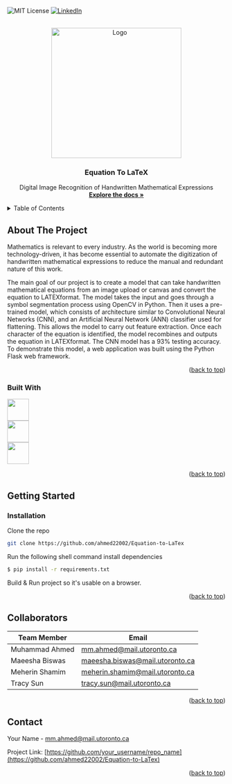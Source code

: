 <!-- Improved compatibility of back to top link: See: https://github.com/othneildrew/Best-README-Template/pull/73 -->
<a name="readme-top"></a>
<!--
*** Thanks for checking out the Best-README-Template. If you have a suggestion
*** that would make this better, please fork the repo and create a pull request
*** or simply open an issue with the tag "enhancement".
*** Don't forget to give the project a star!
*** Thanks again! Now go create something AMAZING! :D
-->



<!-- PROJECT SHIELDS -->
<!--
*** I'm using markdown "reference style" links for readability.
*** Reference links are enclosed in brackets [ ] instead of parentheses ( ).
*** See the bottom of this document for the declaration of the reference variables
*** for contributors-url, forks-url, etc. This is an optional, concise syntax you may use.
*** https://www.markdownguide.org/basic-syntax/#reference-style-links
-->

![MIT License][license-shield]
[![LinkedIn][linkedin-shield]][linkedin-url]



<!-- PROJECT LOGO -->
<br />
<div align="center">
  <a href="https://github.com/ahmed22002">
    <img src="https://cdn.pixabay.com/photo/2022/07/24/05/18/background-7341011_1280.jpg" alt="Logo" width="300">
  </a>

  <h3 align="center">Equation To LaTeX</h3>

  <p align="center">
    Digital Image Recognition of Handwritten Mathematical Expressions
    <br />
    <a href="https://github.com/othneildrew/Best-README-Template"><strong>Explore the docs »</strong></a>
  </p>
</div>



<!-- TABLE OF CONTENTS -->
<details>
  <summary>Table of Contents</summary>
  <ol>
    <li>
      <a href="#about-the-project">About The Project</a>
      <ul>
        <li><a href="#built-with">Built With</a></li>
      </ul>
    </li>
    <li>
      <a href="#getting-started">Getting Started</a>
      <ul>
        <li><a href="#installation">Installation</a></li>
      </ul>
    </li>
    <li><a href="#collaborators">Collaborators</a></li>
    <li><a href="#contact">Contact</a></li>
  </ol>
</details>



<!-- ABOUT THE PROJECT -->
## About The Project

Mathematics is relevant to every industry. As the world is becoming more technology-driven, it has become essential to automate the digitization of handwritten mathematical expressions to reduce the manual and redundant nature of this work.

The main goal of our project is to create a model that can take handwritten mathematical equations from an image upload or canvas and convert the equation to LATEXformat. The model takes the input and goes through a symbol segmentation process using OpenCV in Python. Then it uses a pre-trained model, which consists of architecture similar to Convolutional Neural Networks (CNN), and an Artificial Neural Network (ANN) classifier used for flattening. This allows the model to carry out feature extraction. Once each character of the equation is identified, the model recombines and outputs the equation in LATEXformat. The CNN model has a 93% testing accuracy. To demonstrate this model, a web application was built using the Python Flask web framework.


<p align="right">(<a href="#readme-top">back to top</a>)</p>



### Built With
<img src="https://upload.wikimedia.org/wikipedia/commons/f/f8/Python_logo_and_wordmark.svg" style="height: 50px;"/>
</br>
<img src="https://upload.wikimedia.org/wikipedia/commons/c/c6/PyTorch_logo_black.svg" style="height: 50px;"/>
 </br>
<img src="https://upload.wikimedia.org/wikipedia/commons/3/3c/Flask_logo.svg" style="height: 50px;"/>
<p align="right">(<a href="#readme-top">back to top</a>)</p>



<!-- GETTING STARTED -->
## Getting Started

### Installation

Clone the repo
   ```sh
   git clone https://github.com/ahmed22002/Equation-to-LaTex
   ```
Run the following shell command install dependencies
   ```sh
   $ pip install -r requirements.txt
   ```
Build & Run project so it's usable on a browser.
<p align="right">(<a href="#readme-top">back to top</a>)</p>




## Collaborators

| Team Member    | Email                           |
| -------------- | ------------------------------- |
| Muhammad Ahmed | mm.ahmed@mail.utoronto.ca       |
| Maeesha Biswas | maeesha.biswas@mail.utoronto.ca |
| Meherin Shamim | meherin.shamim@mail.utoronto.ca |
| Tracy Sun      | tracy.sun@mail.utoronto.ca      |



<p align="right">(<a href="#readme-top">back to top</a>)</p>



<!-- CONTACT -->
## Contact

Your Name - mm.ahmed@mail.utoronto.ca

Project Link: [https://github.com/your_username/repo_name](https://github.com/ahmed22002/Equation-to-LaTex)

<p align="right">(<a href="#readme-top">back to top</a>)</p>



<!-- MARKDOWN LINKS & IMAGES -->
<!-- https://www.markdownguide.org/basic-syntax/#reference-style-links -->
[license-shield]: https://img.shields.io/github/license/othneildrew/Best-README-Template.svg?style=for-the-badge
[license-url]: https://github.com/othneildrew/Best-README-Template/blob/master/LICENSE.txt
[linkedin-shield]: https://img.shields.io/badge/-LinkedIn-black.svg?style=for-the-badge&logo=linkedin&colorB=555
[linkedin-url]: https://linkedin.com/in/mm-ahmed
[product-screenshot]: images/screenshot.png
